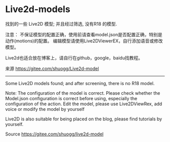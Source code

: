 # Live2d-models


找到的一些 Live2D 模型; 并且经过筛选, 没有R18 的模型.
 
注意： 不保证模型的配置正确，使用前请查看model.json是否配置正确，特别是动作(motions)的配置。 编辑模型请使用Live2DViewerEX，自行添加语音或修改模型。

Live2d也适合放在博客上，请自行在github，google，baidu找教程。

来源 https://gitee.com/shuogg/Live2d-model

-----
Some Live2D models found; and after screening, there is no R18 model.

Note: The configuration of the model is correct. Please check whether the Model.json configuration is correct before using, especially the configuration of the action. Edit the model, please use Live2DViewRex, add voice or modify the model by yourself

Live2D is also suitable for being placed on the blog, please find tutorials by yourself.

Source https://gitee.com/shuogg/live2d-model
